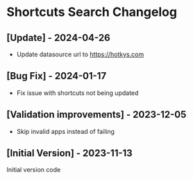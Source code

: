 # Shortcuts Search Changelog

## [Update] - 2024-04-26

- Update datasource url to https://hotkys.com

## [Bug Fix] - 2024-01-17

- Fix issue with shortcuts not being updated

## [Validation improvements] - 2023-12-05

- Skip invalid apps instead of failing

## [Initial Version] - 2023-11-13

Initial version code
